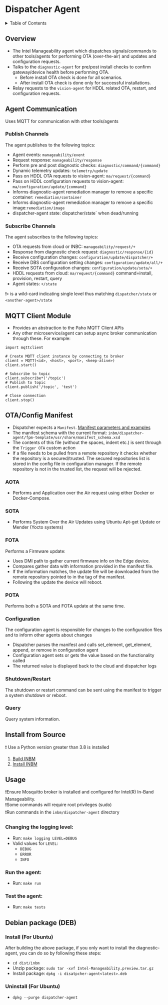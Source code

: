 # Dispatcher Agent

<details>
<summary>Table of Contents</summary>

- [Overview](#overview)
- [Agent Communication](#agent-communication)
    - [Publish Channels](#publish-channels)
    - [Subscribe Channels](#subscribe-channels)
- [MQTT Client Module](#mqtt-client-module)
- [OTA/Config Manifest](#otaconfig-manifest)
  - [AOTA](#aota)
  - [SOTA](#sota)
  - [FOTA](#fota)
  - [POTA](#pota)
  - [Configuration](#configuration)
  - [Shutdown/Restart](#shutdownrestart)
  - [Query](#query)
- [Install from Source](#install-from-source)
- [Usage](#usage)
  - [Changing the logging level](#changing-the-logging-level)
  - [Run the agent](#run-the-agent)
  - [Test the agent](#test-the-agent)
- [Debian package (DEB)](#debian-package-deb)
</details>
    
## Overview

- The Intel Manageability agent which dispatches signals/commands to other tools/agents for performing OTA (over-the-air) and updates and configuration requests.
- Talks to the `diagnostic-agent` for pre/post install checks to confirm gateway/device health before performing OTA.  
  - Before install OTA check is done for all scenarios.  
  - After install OTA check is done only for successful installations.
- Relay requests to the `vision-agent` for HDDL related OTA, restart, and configuration requests.

## Agent Communication 

Uses MQTT for communication with other tools/agents

### Publish Channels
The agent publishes to the following topics:
  - Agent events: `manageability/event`
  - Request response: `manageability/response`
  - Perform pre and post diagnostic checks: `diagnostic/command/{command}`
  - Dynamic telemetry updates: `telemetry/update`
  - Pass on HDDL OTA requests to vision-agent: `ma/request/{command}`
  - Pass on HDDL configuration requests to vision-agent: `ma/configuration/update/{command}`
  - Informs diagnostic-agent remediation manager to remove a specific container: `remediation/container`
  - Informs diagnostic-agent remediation manager to remove a specific image:`remediation/image`
  - dispatcher-agent state: dispatcher/state` when dead/running


### Subscribe Channels
The agent subscribes to the following topics:
  - OTA requests from cloud or INBC: `manageability/request/+`
  - Response from diagnostic check request: `diagnostic/response/{id}`
  - Receive configuration changes: `configuration/update/dispatcher/+`
  - Receive DBS configuration setting changes: `configuration/update/all/+`
  - Receive SOTA configuration changes: `configuration/update/sota/+`
  - HDDL requests from cloud: `ma/request/{command}`  command=install, provision, restart, query
  - Agent states: `+/state`
 
❗`+` is a wild-card indicating single level thus matching `dispatcher/state` or `<another-agent>/state`


## MQTT Client Module

- Provides an abstraction to the Paho MQTT Client APIs
- Any other microservice/agent can setup async broker communication through these. For example:
```
import mqttclient

# Create MQTT client instance by connecting to broker
client = MQTT(<id>, <host>, <port>, <keep-alive>)
client.start()

# Subscribe to topic
client.subscribe*('/topic')
# Publish to topic
client.publish('/topic', 'test')

# Close connection
client.stop()
```
## OTA/Config Manifest

- Dispatcher expects a `Manifest`.  [Manifest parameters and examples](#https://github.com/intel/intel-inb-manageability/blob/develop/docs/Manifest%20Parameters.md)
- The manifest schema with the current format: `inbm/dispatcher-agent/fpm-template/usr/share/manifest_schema.xsd`
- The contents of this file (without the spaces, indent etc.) is sent through the `Trigger OTA` custom action
- If a file needs to be pulled from a remote repository it checks whether the repository is a secured/trusted.  The secured repositories list is stored in the config file in configuration manager.  If the remote repository is not in the trusted list, the request will be rejected. 

### AOTA
- Performs and Application over the Air request using either Docker or Docker-Compose.   

### SOTA
- Performs System Over the Air Updates using Ubuntu Apt-get Update or Mender (Yocto systems)

### FOTA
Performs a Firmware update:
 - Uses DMI path to gather current firmware info on the Edge device.
 - Compares gather data with information provided in the manifest file.
 - If the information matches, the update file will be downloaded from the remote repository pointed to in the <fetch> tag of the manifest.
 - Following the update the device will reboot.

### POTA
Performs both a SOTA and FOTA update at the same time.

### Configuration
The configuration agent is responsible for changes to the configuration files and to inform other
agents about changes
 - Dispatcher parses the manifest and calls set_element, get_element, append, or remove in configuration agent
 - Configuration agent sets or gets the value based on the functionality called
 - The returned value is displayed back to the cloud and dispatcher logs

### Shutdown/Restart
The shutdown or restart command can be sent using the manifest to trigger a system shutdown or reboot.

### Query
Query system information.

## Install from Source
❗ Use a Python version greater than 3.8 is installed

1. [Build INBM](#https://github.com/intel/intel-inb-manageability/blob/develop/README.md#build-instructions)
2. [Install INBM](#https://github.com/intel/intel-inb-manageability/blob/develop/docs/In-Band%20Manageability%20Installation%20Guide%20Ubuntu.md)

## Usage

❗Ensure Mosquitto broker is installed and configured for Intel(R) In-Band Manageability.  
❗Some commands will require root privileges (sudo)  
❗Run commands in the `inbm/dispatcher-agent` directory

### Changing the logging level:
- Run: `make logging LEVEL=DEBUG`
- Valid values for `LEVEL`:
  - `DEBUG`
  - `ERROR`
  - `INFO`

### Run the agent:

- Run: `make run`

### Test the agent:

- Run: `make tests`

## Debian package (DEB)

### Install (For Ubuntu)
After building the above package, if you only want to install the diagnostic-agent, you can do so by following these steps:
- `cd dist/inbm`
- Unzip package: `sudo tar -xvf Intel-Manageability.preview.tar.gz`
- Install package: `dpkg -i disatpcher-agent<latest>.deb`

### Uninstall (For Ubuntu)
- `dpkg --purge dispatcher-agent`
